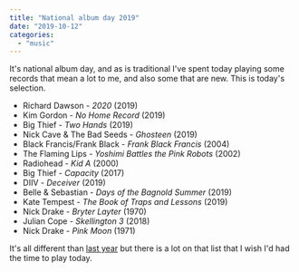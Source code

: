 ```yaml
---
title: "National album day 2019"
date: "2019-10-12"
categories: 
  - "music"
---
```


It's national album day, and as is traditional I've spent today playing some records that mean a lot to me, and also some that are new. This is today's selection.

- Richard Dawson - _2020_ (2019)
- Kim Gordon - _No Home Record_ (2019)
- Big Thief - _Two Hands_ (2019)
- Nick Cave & The Bad Seeds - _Ghosteen_ (2019)
- Black Francis/Frank Black - _Frank Black Francis_ (2004)
- The Flaming Lips - _Yoshimi Battles the Pink Robots_ (2002)
- Radiohead - _Kid A_ (2000)
- Big Thief - _Capacity_ (2017)
- DIIV - _Deceiver_ (2019)
- Belle & Sebastian - _Days of the Bagnold Summer_ (2019)
- Kate Tempest - _The Book of Traps and Lessons_ (2019)
- Nick Drake - _Bryter Layter_ (1970)
- Julian Cope - _Skellington 3_ (2018)
- Nick Drake - _Pink Moon_ (1971)

It's all different than [last year](https://andy.teknostatik.co.uk/blog/2018/10/13/my-national-album-day-playlist/) but there is a lot on that list that I wish I'd had the time to play today.
